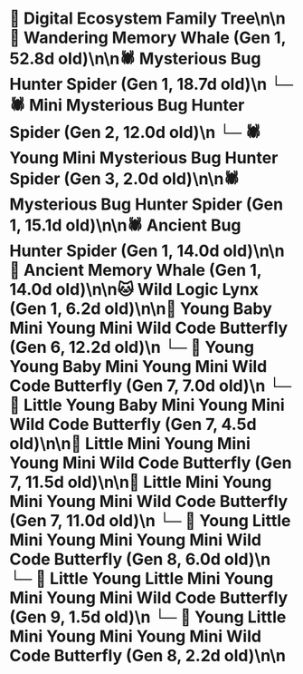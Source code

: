 # 🌳 Digital Ecosystem Family Tree\n\n🐋 Wandering Memory Whale (Gen 1, 52.8d old)\n\n🕷️ Mysterious Bug Hunter Spider (Gen 1, 18.7d old)\n  └─ 🕷️ Mini Mysterious Bug Hunter Spider (Gen 2, 12.0d old)\n    └─ 🕷️ Young Mini Mysterious Bug Hunter Spider (Gen 3, 2.0d old)\n\n🕷️ Mysterious Bug Hunter Spider (Gen 1, 15.1d old)\n\n🕷️ Ancient Bug Hunter Spider (Gen 1, 14.0d old)\n\n🐋 Ancient Memory Whale (Gen 1, 14.0d old)\n\n🐱 Wild Logic Lynx (Gen 1, 6.2d old)\n\n🦋 Young Baby Mini Young Mini Wild Code Butterfly (Gen 6, 12.2d old)\n  └─ 🦋 Young Young Baby Mini Young Mini Wild Code Butterfly (Gen 7, 7.0d old)\n  └─ 🦋 Little Young Baby Mini Young Mini Wild Code Butterfly (Gen 7, 4.5d old)\n\n🦋 Little Mini Young Mini Young Mini Wild Code Butterfly (Gen 7, 11.5d old)\n\n🦋 Little Mini Young Mini Young Mini Wild Code Butterfly (Gen 7, 11.0d old)\n  └─ 🦋 Young Little Mini Young Mini Young Mini Wild Code Butterfly (Gen 8, 6.0d old)\n    └─ 🦋 Little Young Little Mini Young Mini Young Mini Wild Code Butterfly (Gen 9, 1.5d old)\n  └─ 🦋 Young Little Mini Young Mini Young Mini Wild Code Butterfly (Gen 8, 2.2d old)\n\n